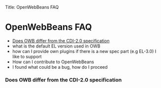 Title: OpenWebBeans FAQ 

# OpenWebBeans FAQ



  - [Does OWB differ from the CDI-2.0 specification](#does-owb-differ-from-the-cdi-20-specification)
  - what is the default EL version used in OWB
  - how can I provide own plugins if there is a new spec part (e.g EL-3.0) I like to support
  - How can I contribute to OpenWebBeans
  - I found what could be a bug, how do I proceed



### Does OWB differ from the CDI-2.0 specification
